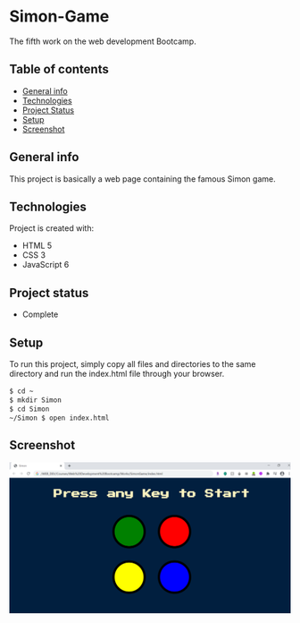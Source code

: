 # Simon-Game
The fifth work on the web development Bootcamp.

## Table of contents
* [General info](#general-info)
* [Technologies](#technologies)
* [Project Status](#project-status)
* [Setup](#setup)
* [Screenshot](#screenshot)

## General info
This project is basically a web page containing the famous Simon game.
	
## Technologies
Project is created with:
* HTML 5
* CSS 3
* JavaScript 6

## Project status
* Complete
	
## Setup
To run this project, simply copy all files and directories to the same directory and run the index.html file through your browser.

```
$ cd ~
$ mkdir Simon
$ cd Simon
~/Simon $ open index.html
```

## Screenshot
![Alt text](/Simon.png?raw=true "Simon Game")

